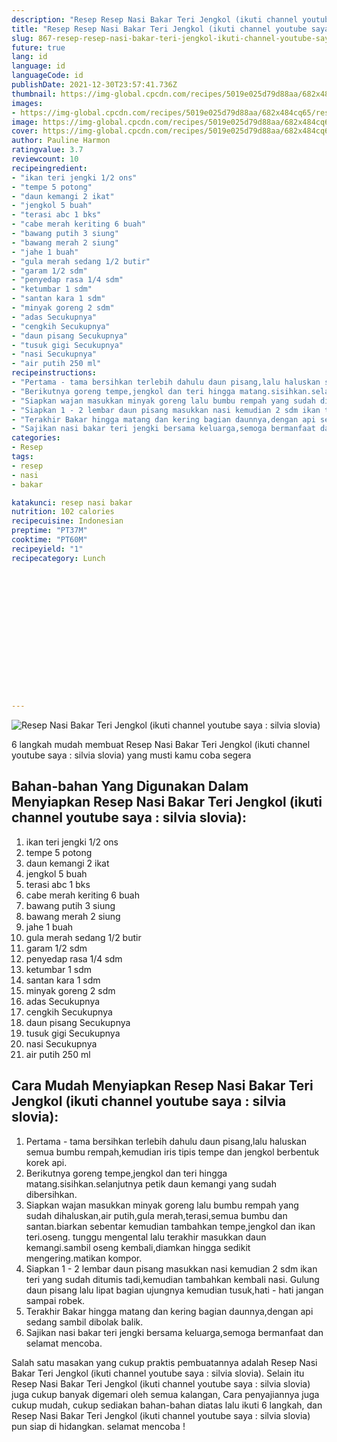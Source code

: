 ```yaml
---
description: "Resep Resep Nasi Bakar Teri Jengkol (ikuti channel youtube saya : silvia slovia) Anti Gagal"
title: "Resep Resep Nasi Bakar Teri Jengkol (ikuti channel youtube saya : silvia slovia) Anti Gagal"
slug: 867-resep-resep-nasi-bakar-teri-jengkol-ikuti-channel-youtube-saya-silvia-slovia-anti-gagal
future: true
lang: id
language: id
languageCode: id
publishDate: 2021-12-30T23:57:41.736Z 
thumbnail: https://img-global.cpcdn.com/recipes/5019e025d79d88aa/682x484cq65/resep-nasi-bakar-teri-jengkol-ikuti-channel-youtube-saya-silvia-slovia-foto-resep-utama.png
images:
- https://img-global.cpcdn.com/recipes/5019e025d79d88aa/682x484cq65/resep-nasi-bakar-teri-jengkol-ikuti-channel-youtube-saya-silvia-slovia-foto-resep-utama.png
image: https://img-global.cpcdn.com/recipes/5019e025d79d88aa/682x484cq65/resep-nasi-bakar-teri-jengkol-ikuti-channel-youtube-saya-silvia-slovia-foto-resep-utama.png
cover: https://img-global.cpcdn.com/recipes/5019e025d79d88aa/682x484cq65/resep-nasi-bakar-teri-jengkol-ikuti-channel-youtube-saya-silvia-slovia-foto-resep-utama.png
author: Pauline Harmon
ratingvalue: 3.7
reviewcount: 10
recipeingredient:
- "ikan teri jengki 1/2 ons"
- "tempe 5 potong"
- "daun kemangi 2 ikat"
- "jengkol 5 buah"
- "terasi abc 1 bks"
- "cabe merah keriting 6 buah"
- "bawang putih 3 siung"
- "bawang merah 2 siung"
- "jahe 1 buah"
- "gula merah sedang 1/2 butir"
- "garam 1/2 sdm"
- "penyedap rasa 1/4 sdm"
- "ketumbar 1 sdm"
- "santan kara 1 sdm"
- "minyak goreng 2 sdm"
- "adas Secukupnya"
- "cengkih Secukupnya"
- "daun pisang Secukupnya"
- "tusuk gigi Secukupnya"
- "nasi Secukupnya"
- "air putih 250 ml"
recipeinstructions:
- "Pertama - tama bersihkan terlebih dahulu daun pisang,lalu haluskan semua bumbu rempah,kemudian iris tipis tempe dan jengkol berbentuk korek api."
- "Berikutnya goreng tempe,jengkol dan teri hingga matang.sisihkan.selanjutnya petik daun kemangi yang sudah dibersihkan."
- "Siapkan wajan masukkan minyak goreng lalu bumbu rempah yang sudah dihaluskan,air putih,gula merah,terasi,semua bumbu dan santan.biarkan sebentar kemudian tambahkan tempe,jengkol dan ikan teri.oseng. tunggu mengental lalu terakhir masukkan daun kemangi.sambil oseng kembali,diamkan hingga sedikit mengering.matikan kompor."
- "Siapkan 1 - 2 lembar daun pisang masukkan nasi kemudian 2 sdm ikan teri yang sudah ditumis tadi,kemudian tambahkan kembali nasi. Gulung daun pisang lalu lipat bagian ujungnya kemudian tusuk,hati - hati jangan sampai robek."
- "Terakhir Bakar hingga matang dan kering bagian daunnya,dengan api sedang sambil dibolak balik."
- "Sajikan nasi bakar teri jengki bersama keluarga,semoga bermanfaat dan selamat mencoba."
categories:
- Resep
tags:
- resep
- nasi
- bakar

katakunci: resep nasi bakar 
nutrition: 102 calories
recipecuisine: Indonesian
preptime: "PT37M"
cooktime: "PT60M"
recipeyield: "1"
recipecategory: Lunch


     
    
    
    
    
    
    
    
    
    
    
      
    
---
```



![Resep Nasi Bakar Teri Jengkol (ikuti channel youtube saya : silvia slovia)](https://img-global.cpcdn.com/recipes/5019e025d79d88aa/682x484cq65/resep-nasi-bakar-teri-jengkol-ikuti-channel-youtube-saya-silvia-slovia-foto-resep-utama.png)

6 langkah mudah membuat  Resep Nasi Bakar Teri Jengkol (ikuti channel youtube saya : silvia slovia) yang musti kamu coba segera

<!--inarticleads1-->

## Bahan-bahan Yang Digunakan Dalam Menyiapkan Resep Nasi Bakar Teri Jengkol (ikuti channel youtube saya : silvia slovia):

1. ikan teri jengki 1/2 ons
1. tempe 5 potong
1. daun kemangi 2 ikat
1. jengkol 5 buah
1. terasi abc 1 bks
1. cabe merah keriting 6 buah
1. bawang putih 3 siung
1. bawang merah 2 siung
1. jahe 1 buah
1. gula merah sedang 1/2 butir
1. garam 1/2 sdm
1. penyedap rasa 1/4 sdm
1. ketumbar 1 sdm
1. santan kara 1 sdm
1. minyak goreng 2 sdm
1. adas Secukupnya
1. cengkih Secukupnya
1. daun pisang Secukupnya
1. tusuk gigi Secukupnya
1. nasi Secukupnya
1. air putih 250 ml



<!--inarticleads2-->

## Cara Mudah Menyiapkan Resep Nasi Bakar Teri Jengkol (ikuti channel youtube saya : silvia slovia):

1. Pertama - tama bersihkan terlebih dahulu daun pisang,lalu haluskan semua bumbu rempah,kemudian iris tipis tempe dan jengkol berbentuk korek api.
1. Berikutnya goreng tempe,jengkol dan teri hingga matang.sisihkan.selanjutnya petik daun kemangi yang sudah dibersihkan.
1. Siapkan wajan masukkan minyak goreng lalu bumbu rempah yang sudah dihaluskan,air putih,gula merah,terasi,semua bumbu dan santan.biarkan sebentar kemudian tambahkan tempe,jengkol dan ikan teri.oseng. tunggu mengental lalu terakhir masukkan daun kemangi.sambil oseng kembali,diamkan hingga sedikit mengering.matikan kompor.
1. Siapkan 1 - 2 lembar daun pisang masukkan nasi kemudian 2 sdm ikan teri yang sudah ditumis tadi,kemudian tambahkan kembali nasi. Gulung daun pisang lalu lipat bagian ujungnya kemudian tusuk,hati - hati jangan sampai robek.
1. Terakhir Bakar hingga matang dan kering bagian daunnya,dengan api sedang sambil dibolak balik.
1. Sajikan nasi bakar teri jengki bersama keluarga,semoga bermanfaat dan selamat mencoba.




Salah satu masakan yang cukup praktis pembuatannya adalah  Resep Nasi Bakar Teri Jengkol (ikuti channel youtube saya : silvia slovia). Selain itu  Resep Nasi Bakar Teri Jengkol (ikuti channel youtube saya : silvia slovia)  juga cukup banyak digemari oleh semua kalangan, Cara penyajiannya juga cukup mudah, cukup sediakan bahan-bahan diatas lalu ikuti 6 langkah, dan  Resep Nasi Bakar Teri Jengkol (ikuti channel youtube saya : silvia slovia)  pun siap di hidangkan. selamat mencoba !
